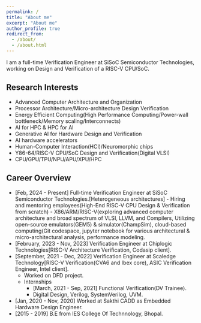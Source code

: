 ```yaml
---
permalink: /
title: "About me"
excerpt: "About me"
author_profile: true
redirect_from: 
  - /about/
  - /about.html
---
```


I am a full-time Verification Engineer at SiSoC Semiconductor Technologies, working on Design and Verification of a RISC-V CPU/SoC.

Research Interests
------------------
 - Advanced Computer Architecture and Organization
 - Processor Architecture/Micro-architecture Design Verification
 - Energy Efficient Computing(High Performance Computing/Power-wall bottleneck/Memory   scaling/Interconnects)
 - AI for HPC & HPC for AI
 - Generative AI for Hardware Design and Verification
 - AI hardware accelerators
 - Human-Computer Interaction(HCI)/Neuromorphic chips
 - Y86-64/RISC-V CPU/SoC Design and Verification(Digital VLSI)
 - CPU/GPU/TPU/NPU/APU/XPU/HPC

Career Overview
---------------
 - [Feb, 2024 - Present] Full-time Verification Engineer at SiSoC Semiconductor Technologies.[Heterogeneous architectures]
         - Hiring and mentoring employees(High-End RISC-V CPU Design & Verification from scratch)
         - X86/ARM/RISC-V(exploring advanced computer architecture and broad spectrum of VLSI, LLVM, and Compilers, Utilizing open-source emulators(GEM5) & simulator(ChampSim), cloud-based computing(Git codespace, jupyter notebook for various architectural & micro-architectural analysis, performance modeling.
 - [February, 2023 - Nov, 2023] Verification Engineer at Chiplogic Technologies[RISC-V Architecture Verification, Codasip client].
 -  [September, 2021 - Dec, 2022] Verification Engineer at Scaledge Technology[RISC-V Verification(CVA6 and Ibex core), ASIC Verification Engineer, Intel client].
      - Worked on DFD project.
      - Internships
         - [March, 2021 - Sep, 2021] Functional Verification(DV Trainee).
         - Digital Design, Verilog, SystemVerilog, UVM.
 - [Jan, 2020 - Nov, 2020] Worked at Sakthi CADD as Embedded Hardware Design Engineer.
 - [2015 - 2019] B.E from IES College Of Technnology, Bhopal.
